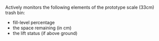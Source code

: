 Actively monitors the following elements of the prototype scale (33cm) trash bin:
* fill-level percentage
* the space remaining (in cm)
* the lift status (if above ground)
